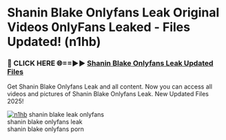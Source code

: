 # Shanin Blake Onlyfans Leak Original Videos 0nlyFans Leaked - Files Updated! (n1hb)

<h3>🔴 CLICK HERE 🌐==►► <a href="https://tinyurl.com/3hn5wdd3" rel="nofollow">Shanin Blake Onlyfans Leak Updated Files</a></h3>

Get Shanin Blake Onlyfans Leak and all content. Now you can access all videos and pictures of Shanin Blake Onlyfans Leak. New Updated Files 2025!

[![n1hb](https://i.imgur.com/4HnBqBT.gif)](https://tinyurl.com/3hn5wdd3)
shanin blake leak onlyfans<br>
shanin blake onlyfans leak<br>
shanin blake onlyfans porn